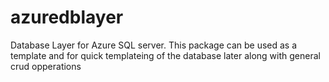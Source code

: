 # azuredblayer
Database Layer for Azure SQL server. This package can be used as a template and for quick templateing of the database later along with general crud opperations
